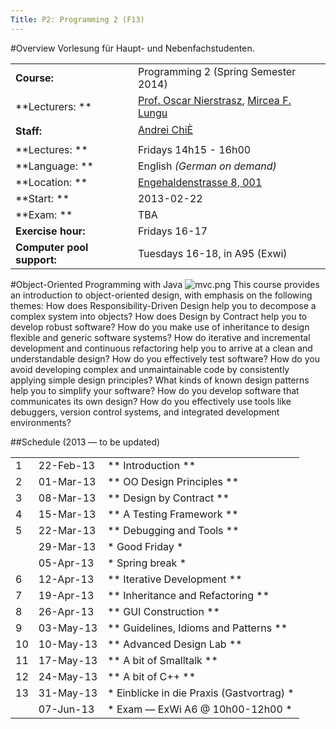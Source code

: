 ```yaml
---
Title: P2: Programming 2 (F13)
---
```


#Overview
Vorlesung für Haupt- und Nebenfachstudenten.


| | |
|---|---|
|**Course:**|Programming 2 (Spring Semester 2014)
|**Lecturers: **|[Prof. Oscar Nierstrasz](%base_url%/staff/oscar), [Mircea F. Lungu](%base_url%/staff/mircea)
|**Staff:**|[Andrei ChiÈ](%base_url%/staff/andreichis)
|**Lectures: **|Fridays 14h15 - 16h00
|**Language: **|English *(German on demand)*
|**Location: **|[Engehaldenstrasse 8, 001](%base_url%/contact/maps)
|**Start: **|2013-02-22
|**Exam: **|TBA
|**Exercise hour:**|Fridays 16-17
|**Computer pool support:**|Tuesdays 16-18, in A95 (Exwi)
 
#Object-Oriented Programming with Java
![mvc.png](%assets_url%/files/28/u5z3f26hdoajsvf5tfzwyvq73yzt92/mvc.png)
This course provides an introduction to object-oriented design, with emphasis on the following themes:
How does Responsibility-Driven Design help you to decompose a complex system into objects?
How does Design by Contract help you to develop robust software?
How do you make use of inheritance to design flexible and generic software systems?
How do iterative and incremental development and continuous refactoring help you to arrive at a clean and understandable design?
How do you effectively test software?
How do you avoid developing complex and unmaintainable code by consistently applying simple design principles?
What kinds of known design patterns help you to simplify your software?
How do you develop software that communicates its own design?
How do you effectively use tools like debuggers, version control systems, and integrated development environments?

##Schedule (2013 &mdash; to be updated)

| | | |
|---|---|---|
|	1	|	22-Feb-13	|**	Introduction	**
|	2	|	01-Mar-13	|**	OO Design Principles	**
|	3	|	08-Mar-13	|**	Design by Contract	**
|	4	|	15-Mar-13	|**	A Testing Framework	**
|	5	|	22-Mar-13	|**	Debugging and Tools	**
|		|	29-Mar-13	|*	Good Friday	*
|		|	05-Apr-13	|*	Spring break	*
|	6	|	12-Apr-13	|**	Iterative Development	**
|	7	|	19-Apr-13	|**	Inheritance and Refactoring	**
|	8	|	26-Apr-13	|**	GUI Construction	**
|	9	|	03-May-13	|**	Guidelines, Idioms and Patterns	**
|	10	|	10-May-13	|**	Advanced Design Lab	**
|	11	|	17-May-13	|**	A bit of Smalltalk	**
|	12	|	24-May-13	|**	A bit of C\+\+	**
|	13	|	31-May-13	|*	Einblicke in die Praxis  (Gastvortrag)	*
|		|	07-Jun-13	|*	Exam &mdash; ExWi A6 @ 10h00-12h00	*
